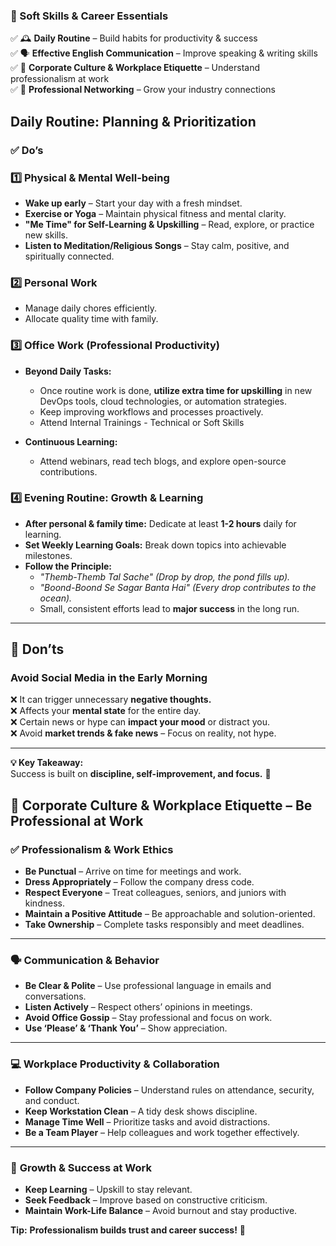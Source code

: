 ### **🌟 Soft Skills & Career Essentials**  
✅ 🕰 **Daily Routine** – Build habits for productivity & success  
✅ 🗣 **Effective English Communication** – Improve speaking & writing skills  
✅ 🏢 **Corporate Culture & Workplace Etiquette** – Understand professionalism at work  
✅ 🤝 **Professional Networking** – Grow your industry connections  

## **Daily Routine: Planning & Prioritization**  

### **✅ Do’s**  

### **1️⃣ Physical & Mental Well-being**  
- **Wake up early** – Start your day with a fresh mindset.  
- **Exercise or Yoga** – Maintain physical fitness and mental clarity.  
- **"Me Time" for Self-Learning & Upskilling** – Read, explore, or practice new skills.  
- **Listen to Meditation/Religious Songs** – Stay calm, positive, and spiritually connected.  

### **2️⃣ Personal Work**  
- Manage daily chores efficiently.  
- Allocate quality time with family.  

### **3️⃣ Office Work (Professional Productivity)**  
- **Beyond Daily Tasks:**  
  - Once routine work is done, **utilize extra time for upskilling** in new DevOps tools, cloud technologies, or automation strategies.  
  - Keep improving workflows and processes proactively.  
  - Attend Internal Trainings - Technical or Soft Skills

- **Continuous Learning:**  
  - Attend webinars, read tech blogs, and explore open-source contributions.  

### **4️⃣ Evening Routine: Growth & Learning**  
- **After personal & family time:** Dedicate at least **1-2 hours** daily for learning.  
- **Set Weekly Learning Goals:** Break down topics into achievable milestones.  
- **Follow the Principle:**  
  - *"Themb-Themb Tal Sache" (Drop by drop, the pond fills up).*  
  - *"Boond-Boond Se Sagar Banta Hai" (Every drop contributes to the ocean).*  
  - Small, consistent efforts lead to **major success** in the long run.  

---

## **🚫 Don’ts**  

### **Avoid Social Media in the Early Morning**  
❌ It can trigger unnecessary **negative thoughts.**  
❌ Affects your **mental state** for the entire day.  
❌ Certain news or hype can **impact your mood** or distract you.  
❌ Avoid **market trends & fake news** – Focus on reality, not hype.  

---

**💡 Key Takeaway:**   
Success is built on **discipline, self-improvement, and focus.** 🌟 

## 🏢 **Corporate Culture & Workplace Etiquette – Be Professional at Work**  

### ✅ **Professionalism & Work Ethics**  
- **Be Punctual** – Arrive on time for meetings and work.  
- **Dress Appropriately** – Follow the company dress code.  
- **Respect Everyone** – Treat colleagues, seniors, and juniors with kindness.  
- **Maintain a Positive Attitude** – Be approachable and solution-oriented.  
- **Take Ownership** – Complete tasks responsibly and meet deadlines.  

---

### 🗣 **Communication & Behavior**  
- **Be Clear & Polite** – Use professional language in emails and conversations.  
- **Listen Actively** – Respect others’ opinions in meetings.  
- **Avoid Office Gossip** – Stay professional and focus on work.  
- **Use ‘Please’ & ‘Thank You’** – Show appreciation.  

---

### 💻 **Workplace Productivity & Collaboration**  
- **Follow Company Policies** – Understand rules on attendance, security, and conduct.  
- **Keep Workstation Clean** – A tidy desk shows discipline.  
- **Manage Time Well** – Prioritize tasks and avoid distractions.  
- **Be a Team Player** – Help colleagues and work together effectively.  

---

### 🚀 **Growth & Success at Work**  
- **Keep Learning** – Upskill to stay relevant.  
- **Seek Feedback** – Improve based on constructive criticism.  
- **Maintain Work-Life Balance** – Avoid burnout and stay productive.  

**Tip:** **Professionalism builds trust and career success!** 🌟